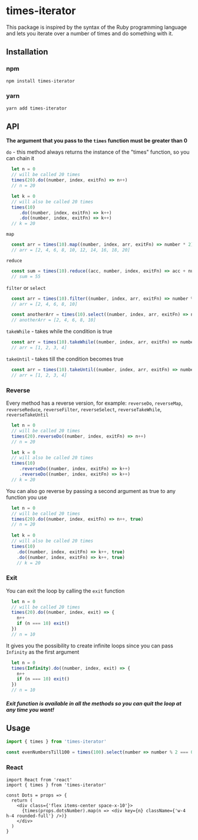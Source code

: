 # times-iterator
This package is inspired by the syntax of the Ruby programming language and lets you iterate over a number of times and do something with it.

## Installation
### npm
```bash
npm install times-iterator
```

### yarn
```bash
yarn add times-iterator
```

## API
**The argument that you pass to the `times` function must be greater than 0**

`do` - this method always returns the instance of the "times" function, so you can chain it
```ts
  let n = 0
  // will be called 20 times
  times(20).do((number, index, exitFn) => n++)
  // n = 20

  let k = 0
  // will also be called 20 times
  times(10)
     .do((number, index, exitFn) => k++)
     .do((number, index, exitFn) => k++)
  // k = 20
```

`map`
```ts
  const arr = times(10).map((number, index, arr, exitFn) => number * 2)
  // arr = [2, 4, 6, 8, 10, 12, 14, 16, 18, 20]
```

`reduce`
```ts
  const sum = times(10).reduce((acc, number, index, exitFn) => acc + number, 0)
  // sum = 55
```

`filter` or `select`
```ts
  const arr = times(10).filter((number, index, arr, exitFn) => number % 2 === 0)
  // arr = [2, 4, 6, 8, 10]

  const anotherArr = times(10).select((number, index, arr, exitFn) => number % 2 === 0)
  // anotherArr = [2, 4, 6, 8, 10]
```

`takeWhile` - takes while the condition is true
```ts
  const arr = times(10).takeWhile((number, index, arr, exitFn) => number < 5)
  // arr = [1, 2, 3, 4]
```

`takeUntil` - takes till the condition becomes true
```ts
  const arr = times(10).takeUntil((number, index, arr, exitFn) => number === 5)
  // arr = [1, 2, 3, 4]
```

### Reverse
Every method has a reverse version, for example: `reverseDo`, `reverseMap`, `reverseReduce`, `reverseFilter`, `reverseSelect`, `reverseTakeWhile`, `reverseTakeUntil`

```ts
  let n = 0
  // will be called 20 times
  times(20).reverseDo((number, index, exitFn) => n++)
  // n = 20

  let k = 0
  // will also be called 20 times
  times(10)
     .reverseDo((number, index, exitFn) => k++)
     .reverseDo((number, index, exitFn) => k++)
  // k = 20
```

You can also go reverse by passing a second argument as true to any function you use

```ts
  let n = 0
  // will be called 20 times
  times(20).do((number, index, exitFn) => n++, true)
  // n = 20
    
  let k = 0
  // will also be called 20 times
  times(10)
    .do((number, index, exitFn) => k++, true)
    .do((number, index, exitFn) => k++, true)
    // k = 20
```

### Exit

You can exit the loop by calling the `exit` function

```ts
  let n = 0
  // will be called 20 times
  times(20).do((number, index, exit) => {
    n++
    if (n === 10) exit()
  })
  // n = 10
```

It gives you the possibility to create infinite loops since you can pass `Infinity` as the first argument

```ts
  let n = 0
  times(Infinity).do((number, index, exit) => {
    n++
    if (n === 10) exit()
  })
  // n = 10
```

##### _Exit function is available in all the methods so you can quit the loop at any time you want!_

## Usage
```ts
import { times } from 'times-iterator'

const evenNumbersTill100 = times(100).select(number => number % 2 === 0)
```

### React
```tsx
import React from 'react'
import { times } from 'times-iterator'

const Dots = props => {
  return (
    <div class={'flex items-center space-x-10'}>
      {times(props.dotsNumber).map(n => <div key={n} className={'w-4 h-4 rounded-full'} />)}
    </div>
  )
}
```

